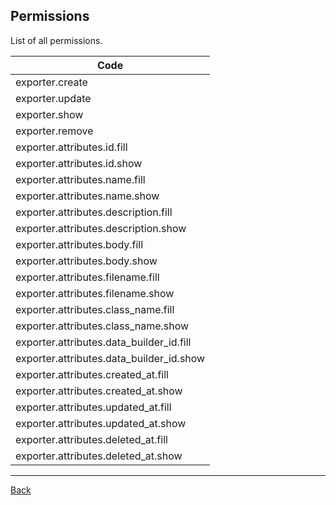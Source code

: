 ## Permissions

List of all permissions.

| Code                           |
|--------------------------------|
| exporter.create |
| exporter.update |
| exporter.show |
| exporter.remove |
| exporter.attributes.id.fill |
| exporter.attributes.id.show |
| exporter.attributes.name.fill |
| exporter.attributes.name.show |
| exporter.attributes.description.fill |
| exporter.attributes.description.show |
| exporter.attributes.body.fill |
| exporter.attributes.body.show |
| exporter.attributes.filename.fill |
| exporter.attributes.filename.show |
| exporter.attributes.class_name.fill |
| exporter.attributes.class_name.show |
| exporter.attributes.data_builder_id.fill |
| exporter.attributes.data_builder_id.show |
| exporter.attributes.created_at.fill |
| exporter.attributes.created_at.show |
| exporter.attributes.updated_at.fill |
| exporter.attributes.updated_at.show |
| exporter.attributes.deleted_at.fill |
| exporter.attributes.deleted_at.show |

---
[Back](index.md)
